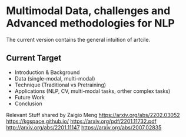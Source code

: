 # Multimodal Data, challenges and Advanced methodologies for NLP

The current version contains the general intuition of artcile.

## Current Target 
- Introduction & Background
- Data (single-modal, multi-modal)
- Technique (Traditional vs Pretraining)
- Applications (NLP, CV, multi-modal tasks, orther complex tasks)
- Future Work
- Conclusion

Relevant Stuff shared by Zaigio Meng
https://arxiv.org/abs/2202.03052
https://kgspace.github.io/
https://arxiv.org/pdf/2201.11732.pdf
http://arxiv.org/abs/2201.11147
https://arxiv.org/abs/2007.02835
